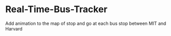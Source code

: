 # Real-Time-Bus-Tracker
Add animation to the map of stop and go at each bus stop between MIT and Harvard
